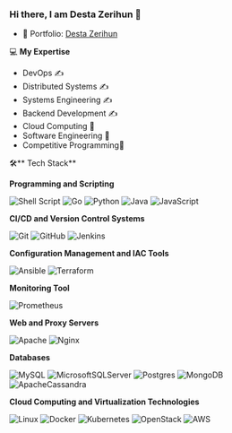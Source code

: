 ### Hi there, I am Desta Zerihun 👋

- 🎯 Portfolio: [Desta Zerihun](https://desta-zerihun.netlify.app/)

💻 **My Expertise**
- DevOps ✍️
- Distributed Systems ✍️
- Systems Engineering ✍️
- Backend Development ✍️
- Cloud Computing 🧐
- Software Engineering 😬
- Competitive Programming😬

        
🛠** Tech Stack**

**Programming and Scripting**

![Shell Script](https://img.shields.io/badge/shell_script-%23121011.svg?style=for-the-badge&logo=gnu-bash&logoColor=white)
![Go](https://img.shields.io/badge/go-%2300ADD8.svg?style=for-the-badge&logo=go&logoColor=white)
![Python](https://img.shields.io/badge/-Python-000000?style=flat&logo=python)
![Java](https://img.shields.io/badge/java-%23ED8B00.svg?style=for-the-badge&logo=java&logoColor=white)
![JavaScript](https://img.shields.io/badge/javascript-%23323330.svg?style=for-the-badge&logo=javascript&logoColor=%23F7DF1E)

**CI/CD and Version Control Systems**

![Git](https://img.shields.io/badge/-Git-000000?style=flat&logo=git&logoColor=F05032)
![GitHub](https://img.shields.io/badge/-GitHub-000000?style=flat&logo=github&logoColor=FFFFFF)
![Jenkins](https://img.shields.io/badge/jenkins-%232C5263.svg?style=for-the-badge&logo=jenkins&logoColor=white)

**Configuration Management and IAC Tools**

![Ansible](https://img.shields.io/badge/ansible-%231A1918.svg?style=for-the-badge&logo=ansible&logoColor=white)
![Terraform](https://img.shields.io/badge/terraform-%235835CC.svg?style=for-the-badge&logo=terraform&logoColor=white)

**Monitoring Tool**

![Prometheus](https://img.shields.io/badge/Prometheus-E6522C?style=for-the-badge&logo=Prometheus&logoColor=white)

**Web and Proxy Servers**

![Apache](https://img.shields.io/badge/apache-%23D42029.svg?style=for-the-badge&logo=apache&logoColor=white)
![Nginx](https://img.shields.io/badge/nginx-%23009639.svg?style=for-the-badge&logo=nginx&logoColor=white)

**Databases**

![MySQL](https://img.shields.io/badge/-MySQL-000000?style=flat&logo=MySQL)
![MicrosoftSQLServer](https://img.shields.io/badge/Microsoft%20SQL%20Sever-CC2927?style=for-the-badge&logo=microsoft%20sql%20server&logoColor=white)
![Postgres](https://img.shields.io/badge/postgres-%23316192.svg?style=for-the-badge&logo=postgresql&logoColor=white)
![MongoDB](https://img.shields.io/badge/MongoDB-%234ea94b.svg?style=for-the-badge&logo=mongodb&logoColor=white)
![ApacheCassandra](https://img.shields.io/badge/cassandra-%231287B1.svg?style=for-the-badge&logo=apache-cassandra&logoColor=white)

**Cloud Computing and Virtualization Technologies**

![Linux](https://img.shields.io/badge/Linux-FCC624?style=for-the-badge&logo=linux&logoColor=black)
![Docker](https://img.shields.io/badge/docker-%230db7ed.svg?style=for-the-badge&logo=docker&logoColor=white)
![Kubernetes](https://img.shields.io/badge/kubernetes-%23326ce5.svg?style=for-the-badge&logo=kubernetes&logoColor=white)
![OpenStack](https://img.shields.io/badge/Openstack-%23f01742.svg?style=for-the-badge&logo=openstack&logoColor=white)
![AWS](https://img.shields.io/badge/AWS-000000?style=flat-square&logo=amazon-aws)

<!-- <div align="center">
    <h3 align="center">Show some &nbsp;❤️&nbsp; by starring some of the repositories!</h3>
</div> -->

